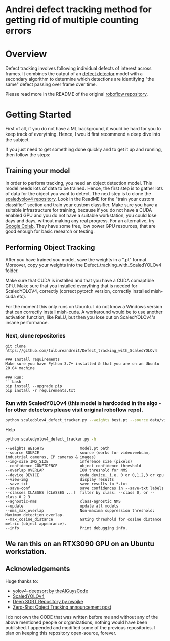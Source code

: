 # Andrei defect tracking method for getting rid of multiple counting errors


# Overview

Defect tracking involves following individual defects of interest across frames. It
combines the output of an [defect detector](https://ieeexplore.ieee.org/document/9515185) model
with a secondary algorithm to determine which detections are identifying "the same"
defect passing over frame over time.

Please read more in the README of the original [roboflow repository](https://github.com/roboflow-ai/zero-shot-object-tracking).
# Getting Started
First of all, if you do not have a ML background, it would be hard for you to keep track of everything. Hence, I would first recommend a deep dive into the subject.

If you just need to get something done quickly and to get it up and running, then follow the steps:


## Training your model
In order to perform tracking, you need an object detection model. This model needs lots of data to be trained. Hence, the first step is to gather lots of data for the object you want to detect.
The next step is to clone the [scaledyolov4 repository](https://github.com/WongKinYiu/ScaledYOLOv4). Look in the ReadME for the "train your custom classifier" section and train your custom classifier. 
Make sure you have a suitable infrastructure for training, because if you do not have a CUDA enabled GPU and you do not have a suitable workstation, you could lose days and days, without making any real progress. For an alternative, try [Google Colab](https://colab.research.google.com/). They have some free, low power GPU resources, that are good enough for basic research or testing.



## Performing Object Tracking
After you have trained you model, save the weights in a ".pt" format. Moreover, copy your weights into the Defect_tracking_with_ScaledYOLOv4 folder.

Make sure that CUDA is installed and that you have a CUDA comaptible GPU.
Make sure that you installed everything that is needed for ScaledYOLOV4, correctly (correct pytorch version, correctly installed mish-cuda etc).

For the moment this only runs on Ubuntu. I do not know a Windows version that can correctly install mish-cuda. A workaround would be to use another activation function, like ReLU, but then you lose out on ScaledYOLOv4's insane performance.

### Next, clone repositories

```
git clone https://github.com/tulbureandreit/Defect_tracking_with_ScaledYOLOv4
       
### Install requirements 
Make sure you have Python 3.7+ installed & that you are on an Ubuntu 20.04 machine

### Run:
```bash
pip install --upgrade pip
pip install -r requirements.txt
```


### Run with ScaledYOLOv4 (this model is hardcoded in the algo - for other detectors please visit original roboflow repo).

```bash
python scaledolov4_defect_tracker.py --weights best.pt --source data/video/clean.mp4 --detection-engine scaledyolov4 --info
```


Help

```bash
python scaledyolov4_defect_tracker.py -h
```
```
--weights WEIGHTS                model.pt path
--source SOURCE                  source (works for video:webcam, industrial cameras, IP cameras & images)
--img-size IMG_SIZE              inference size (pixels)
--confidence CONFIDENCE          object confidence threshold                      
--overlap OVERLAP                IOU threshold for NMS
--device DEVICE                  cuda device, i.e. 0 or 0,1,2,3 or cpu
--view-img                       display results
--save-txt                       save results to *.txt
--save-conf                      save confidences in --save-txt labels
--classes CLASSES [CLASSES ...]  filter by class: --class 0, or --class 0 2 3
--agnostic-nms                   class-agnostic NMS
--update                         update all models
--nms_max_overlap                Non-maxima suppression threshold: Maximum detection overlap.
--max_cosine_distance            Gating threshold for cosine distance metric (object appearance).
--info                           Print debugging info.
```
## We ran this on an RTX3090 GPU on an Ubuntu workstation.

## Acknowledgements

Huge thanks to:

- [yolov4-deepsort by theAIGuysCode](https://github.com/theAIGuysCode/yolov4-deepsort)
- [ScaledYOLOv4](https://github.com/WongKinYiu/ScaledYOLOv4)
- [Deep SORT Repository by nwojke](https://github.com/nwojke/deep_sort)
- [Zero-Shot Object Tracking announcement post](https://blog.roboflow.com/zero-shot-object-tracking/)

I do not own the CODE that was written before me and without any of the above mentioned people or organizations, nothing would have been published. I appended and modified some of the previous repositories. I plan on keeping this repository open-source, forever.

